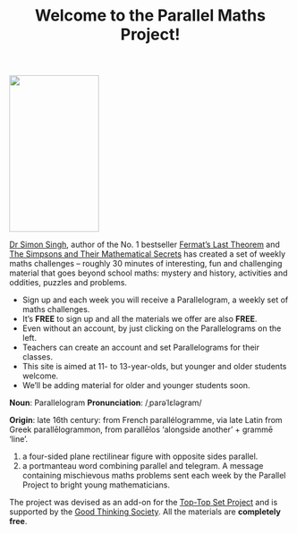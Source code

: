 <header style="background-image: url('/images/header.jpg')">
  <h1>Welcome to the Parallel Maths Project!</h1>
</header>

<img class="img-right" src="/images/simpsons.png" width=160 height=280/>

[Dr Simon Singh](https://en.wikipedia.org/wiki/Simon_Singh), author of the No. 1 bestseller [Fermat’s Last Theorem](https://en.wikipedia.org/wiki/Fermat%27s_Last_Theorem_(book)) and [The Simpsons and Their Mathematical Secrets](https://en.wikipedia.org/wiki/The_Simpsons_and_Their_Mathematical_Secrets) has created a set of weekly maths challenges – roughly 30 minutes of interesting, fun and challenging material that goes beyond school maths: mystery and history, activities and oddities, puzzles and problems.

*	Sign up and each week you will receive a Parallelogram, a weekly set of maths challenges.
*	It’s __FREE__ to sign up and all the materials we offer are also __FREE__.
*	Even without an account, by just clicking on the Parallelograms on the left.
*	Teachers can create an account and set Parallelograms for their classes.
*	This site is aimed at 11- to 13-year-olds, but younger and older students welcome.
*	We’ll be adding material for older and younger students soon.

<div class="dictionary">

__Noun__: Parallelogram
__Pronunciation__: /ˌparəˈlɛləɡram/

__Origin__: late 16th century: from French parallélogramme, via late Latin from Greek parallēlogrammon, from parallēlos ‘alongside another’ + grammē ‘line’.  

1. a four-sided plane rectilinear figure with opposite sides parallel.
2. a portmanteau word combining parallel and telegram. A message containing
   mischievous maths problems sent each week by the Parallel Project to bright
   young mathematicians.

</div>

The project was devised as an add-on for the [Top-Top Set Project](/about#top-top-set) and is supported by the [Good Thinking Society](/about#good-thinking). All the materials are __completely free__.
